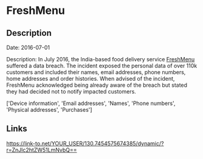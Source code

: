 # FreshMenu

## Description

Date: 2016-07-01

Description:
In July 2016, the India-based food delivery service <a href="https://www.freshmenu.com/" target="_blank" rel="noopener">FreshMenu</a> suffered a data breach. The incident exposed the personal data of over 110k customers and included their names, email addresses, phone numbers, home addresses and order histories. When advised of the incident, FreshMenu acknowledged being already aware of the breach but stated they had decided not to notify impacted customers.


['Device information', 'Email addresses', 'Names', 'Phone numbers', 'Physical addresses', 'Purchases']

## Links

https://link-to.net/YOUR_USER/130.7454575674385/dynamic/?r=ZnJlc2htZW51LmNvbQ==